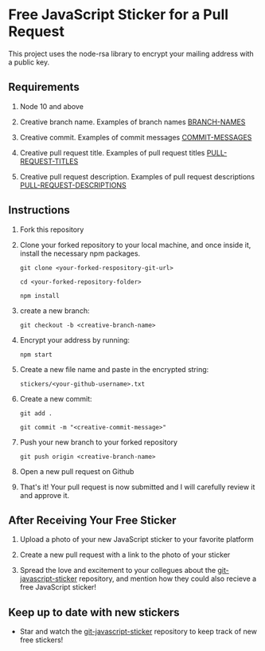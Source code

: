 # Free JavaScript Sticker for a Pull Request

This project uses the node-rsa library to encrypt your mailing address with a public key.

## Requirements

1. Node 10 and above

2. Creative branch name. Examples of branch names [BRANCH-NAMES](./BRANCH-NAMES.md)

3. Creative commit. Examples of commit messages [COMMIT-MESSAGES](./COMMIT-MESSAGES.md)

4. Creative pull request title. Examples of pull request titles [PULL-REQUEST-TITLES](./PULL-REQUEST-TITLES.md)

5. Creative pull request description. Examples of pull request descriptions [PULL-REQUEST-DESCRIPTIONS](./PULL-REQUEST-DESCRIPTIONS.md)

## Instructions

1. Fork this repository

2. Clone your forked repository to your local machine, and once inside it, install the necessary npm packages.

   ```
   git clone <your-forked-respository-git-url>
   ```

   ```
   cd <your-forked-repository-folder>
   ```

   ```
   npm install
   ```

3. create a new branch:

   ```
   git checkout -b <creative-branch-name>
   ```

4. Encrypt your address by running:

   ```
   npm start
   ```

5. Create a new file name and paste in the encrypted string:

   ```
   stickers/<your-github-username>.txt
   ```

6. Create a new commit:

   ```
   git add .
   ```

   ```
   git commit -m "<creative-commit-message>"
   ```

7. Push your new branch to your forked repository

   ```
   git push origin <creative-branch-name>
   ```

8. Open a new pull request on Github

9. That's it! Your pull request is now submitted and I will carefully review it and approve it.

## After Receiving Your Free Sticker

1. Upload a photo of your new JavaScript sticker to your favorite platform

2. Create a new pull request with a link to the photo of your sticker

3. Spread the love and excitement to your collegues about the [git-javascript-sticker](https://github.com/xallard/git-javascript-sticker) repository, and mention how they could also recieve a free JavaScript sticker!

## Keep up to date with new stickers

- Star and watch the [git-javascript-sticker](https://github.com/xallard/git-javascript-sticker) repository to keep track of new free stickers!
